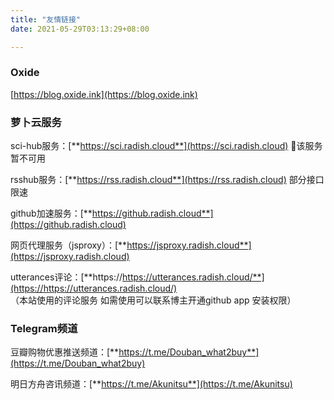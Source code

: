 ```yaml
---
title: "友情链接"
date: 2021-05-29T03:13:29+08:00

---
```


###  Oxide

[https://blog.oxide.ink](https://blog.oxide.ink)



### 萝卜云服务

sci-hub服务：[**https://sci.radish.cloud**](https://sci.radish.cloud) 🎯该服务暂不可用

rsshub服务：[**https://rss.radish.cloud**](https://rss.radish.cloud) 部分接口限速

github加速服务：[**https://github.radish.cloud**](https://github.radish.cloud)

网页代理服务（jsproxy）：[**https://jsproxy.radish.cloud**](https://jsproxy.radish.cloud)

utterances评论：[**https://https://utterances.radish.cloud/**](https://https://utterances.radish.cloud/)
</br>
（本站使用的评论服务 如需使用可以联系博主开通github app 安装权限）

### Telegram频道 

豆瓣购物优惠推送频道：[**https://t.me/Douban_what2buy**](https://t.me/Douban_what2buy)

明日方舟咨讯频道：[**https://t.me/Akunitsu**](https://t.me/Akunitsu)

